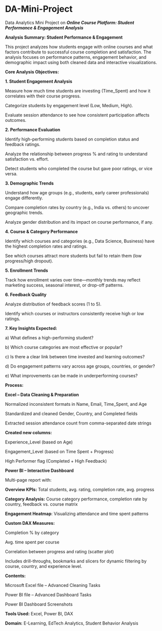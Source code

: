 # DA-Mini-Project
Data Analytics Mini Project on **_Online Course Platform: Student Performance & Engagement Analysis_**

**Analysis Summary: Student Performance & Engagement**

This project analyzes how students engage with online courses and what factors contribute to successful course completion and satisfaction. The analysis focuses on performance patterns, engagement behavior, and demographic impact using both cleaned data and interactive visualizations.

**Core Analysis Objectives:**

**1. Student Engagement Analysis**

Measure how much time students are investing (Time_Spent) and how it correlates with their course progress.

Categorize students by engagement level (Low, Medium, High).

Evaluate session attendance to see how consistent participation affects outcomes.

**2. Performance Evaluation**

Identify high-performing students based on completion status and feedback ratings.

Analyze the relationship between progress % and rating to understand satisfaction vs. effort.

Detect students who completed the course but gave poor ratings, or vice versa.

**3. Demographic Trends**

Understand how age groups (e.g., students, early career professionals) engage differently.

Compare completion rates by country (e.g., India vs. others) to uncover geographic trends.

Analyze gender distribution and its impact on course performance, if any.

**4. Course & Category Performance**

Identify which courses and categories (e.g., Data Science, Business) have the highest completion rates and ratings.

See which courses attract more students but fail to retain them (low progress/high dropout).

**5. Enrollment Trends**

Track how enrollment varies over time—monthly trends may reflect marketing success, seasonal interest, or drop-off patterns.

**6. Feedback Quality**

Analyze distribution of feedback scores (1 to 5).

Identify which courses or instructors consistently receive high or low ratings.

**7. Key Insights Expected:**

a) What defines a high-performing student?

b) Which course categories are most effective or popular?

c) Is there a clear link between time invested and learning outcomes?

d) Do engagement patterns vary across age groups, countries, or gender?

e) What improvements can be made in underperforming courses?

**Process:**

**Excel – Data Cleaning & Preparation**

Normalized inconsistent formats in Name, Email, Time_Spent, and Age

Standardized and cleaned Gender, Country, and Completed fields

Extracted session attendance count from comma-separated date strings

**Created new columns:**

Experience_Level (based on Age)

Engagement_Level (based on Time Spent + Progress)

High Performer flag (Completed + High Feedback)

**Power BI – Interactive Dashboard**

Multi-page report with:

**Overview KPIs:**   Total students, avg. rating, completion rate, avg. progress

**Category Analysis:**   Course category performance, completion rate by country, feedback vs. course matrix

**Engagement Heatmap**:   Visualizing attendance and time spent patterns

**Custom DAX Measures:**

Completion % by category

Avg. time spent per course

Correlation between progress and rating (scatter plot)

Includes drill-throughs, bookmarks and slicers for dynamic filtering by course, country, and experience level.

**Contents:** 

Microsoft Excel file – Advanced Cleaning Tasks

Power BI file – Advanced Dashboard Tasks

Power BI Dashboard Screenshots

**Tools Used:**  Excel, Power BI, DAX

**Domain:**  E-Learning, EdTech Analytics, Student Behavior Analysis

